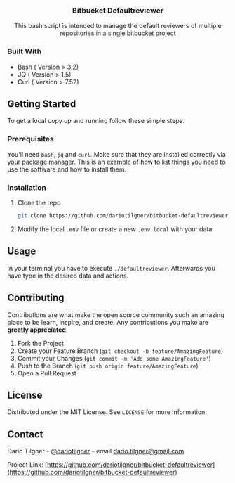 <p align="center">
  <h3 align="center">Bitbucket Defaultreviewer</h3>

  <p align="center">
    This bash script is intended to manage the default reviewers of multiple repositories in a single bitbucket project
  </p>
</p>


### Built With

* Bash ( Version > 3.2)
* JQ ( Version > 1.5)
* Curl ( Version > 7.52)


## Getting Started

To get a local copy up and running follow these simple steps.


### Prerequisites

You'll need `bash`, `jq` and `curl`. Make sure that they are installed correctly via your package manager.
This is an example of how to list things you need to use the software and how to install them.


### Installation

1. Clone the repo
   ```sh
   git clone https://github.com/dariotilgner/bitbucket-defaultreviewer.git
   ```
2. Modify the local `.env` file or create a new `.env.local` with your data. 


## Usage

In your terminal you have to execute `./defaultreviewer`. Afterwards you have type in the desired data and actions. 


## Contributing

Contributions are what make the open source community such an amazing place to be learn, inspire, and create. Any contributions you make are **greatly appreciated**.

1. Fork the Project
2. Create your Feature Branch (`git checkout -b feature/AmazingFeature`)
3. Commit your Changes (`git commit -m 'Add some AmazingFeature'`)
4. Push to the Branch (`git push origin feature/AmazingFeature`)
5. Open a Pull Request


## License

Distributed under the MIT License. See `LICENSE` for more information.


## Contact

Dario Tilgner - [@dariotilgner](https://twitter.com/dariotilgner) - email dario.tilgner@gmail.com

Project Link: [https://github.com/dariotilgner/bitbucket-defaultreviewer](https://github.com/dariotilgner/bitbucket-defaultreviewer)

